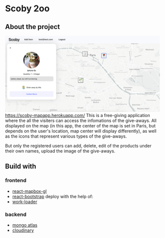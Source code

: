# Scoby 2oo

## About the project

![project screenshots](https://github.com/yuuumiao/scoby_2oo/blob/master/z-project-screenshots/homepage-screenshot.png)
https://scoby-mapapp.herokuapp.com/
This is a free-giving application where the all the visiters can access the infomations of the give-aways. All displayed on the map (in this app, the center of the map is set in Paris, but depends on the user's location, map center will display differently), as well as the icons that represent various types of the give-aways.

But only the registered users can add, delete, edit of the products under their own names, upload the image of the give-aways.

## Build with

### frontend

- [react-mapbox-gl](https://docs.mapbox.com/mapbox-gl-js/api/)
- [react-bootstrap](https://react-bootstrap.github.io/) deploy with the help of:
- [work-loader](https://docs.mapbox.com/mapbox-gl-js/api/)

### backend

- [mongo atlas](https://account.mongodb.com/)
- [cloudinary](https://cloudinary.com/)
